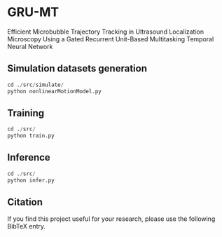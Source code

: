 # GRU-MT
Efficient Microbubble Trajectory Tracking in Ultrasound Localization Microscopy Using a Gated Recurrent Unit-Based Multitasking Temporal Neural Network

## Simulation datasets generation
```python
cd ./src/simulate/
python nonlinearMotionModel.py
```

## Training
```python
cd ./src/
python train.py
```

## Inference
```python
cd ./src/
python infer.py
```

## Citation
If you find this project useful for your research, please use the following BibTeX entry.
